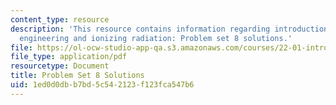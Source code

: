 ```yaml
---
content_type: resource
description: 'This resource contains information regarding introduction to nuclear
  engineering and ionizing radiation: Problem set 8 solutions.'
file: https://ol-ocw-studio-app-qa.s3.amazonaws.com/courses/22-01-introduction-to-nuclear-engineering-and-ionizing-radiation-fall-2016/1ed0d0dbb7bd5c542123f123fca547b6_MIT22_01F16_ProblemSet8Sol.pdf
file_type: application/pdf
resourcetype: Document
title: Problem Set 8 Solutions
uid: 1ed0d0db-b7bd-5c54-2123-f123fca547b6
---
```

